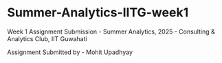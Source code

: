 # Summer-Analytics-IITG-week1
Week 1 Assignment Submission - Summer Analytics, 2025 - Consulting &amp; Analytics Club, IIT Guwahati

Assignment Submitted by - Mohit Upadhyay
